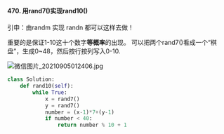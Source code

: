 #### 470. 用rand7()实现rand10()

引申：由randm 实现 randn 都可以这样去做！

重要的是保证1-10这十个数字**等概率**的出现。
可以把两个rand7()看成一个“棋盘”，生成0~48，然后按行按列写入0-10.

![微信图片_20210905012406.jpg](https://pic.leetcode-cn.com/1630776258-UNMORj-%E5%BE%AE%E4%BF%A1%E5%9B%BE%E7%89%87_20210905012406.jpg)

```python
class Solution:
    def rand10(self):
        while True:
            x = rand7()
            y = rand7()
            number = (x-1)*7+(y-1)
            if number < 40:
                return number % 10 + 1
            
```

